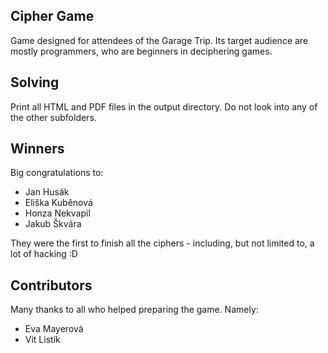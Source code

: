 Cipher Game
-----------
Game designed for attendees of the Garage Trip.
Its target audience are mostly programmers, who are beginners in deciphering games.

Solving
-------
Print all HTML and PDF files in the output directory.
Do not look into any of the other subfolders.

Winners
-------
Big congratulations to:
 - Jan Husák
 - Eliška Kuběnová
 - Honza Nekvapil
 - Jakub Škvára

They were the first to finish all the ciphers - including, but not limited to, a lot of hacking :D

Contributors
------------
Many thanks to all who helped preparing the game. Namely:
 - Eva Mayerová
 - Vit Listík


